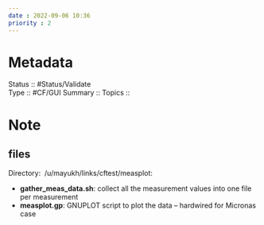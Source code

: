 ```yaml
---
date : 2022-09-06 10:36
priority : 2
---
```

# Metadata
Status :: #Status/Validate  
Type :: #CF/GUI 
Summary :: 
Topics :: 
# Note
## files
Directory:  /u/mayukh/links/cftest/measplot:

-   **gather_meas_data.sh**: collect all the measurement values into one file per measurement
-   **measplot.gp**: GNUPLOT script to plot the data – hardwired for Micronas case